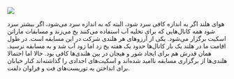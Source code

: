 <!-- 
.. title: پیاده‌روی در دلفت-عصر بیست و هفت می دوهزار و پانزده
.. slug: 2015-05-29-lopen-in-delft
.. date: 2015-05-29 20:14:54 UTC+02:00
.. tags: 
.. category: پیاده‌روی در دلفت
.. link: 
.. description: 
.. type: text
-->

<img src="http://googledrive.com/host/0B8OOfC6oWXEPZ1k0M0FjRGdvcWc" />

هوای هلند اگر به اندازه کافی سرد شود، البته که به اندازه سرد می‌شود، اگر بیشتر سرد شود همه کانال‌هایی که برای تخلیه آب استفاده می‌کنند یخ می‌زند و مسابقات ماراتن اسکیت برگزار می‌شود. یکی از آرزوهای هر هلندی شرکت در این مسابقه است. در طول اقامت ما در هلند یک بار کانال‌ها حدود یک هفته یخ زد اما زود آب شد و به مسابقه نرسید. همان قدرش هم برای ایجاد شور و هیجان در بین هلندی‌ها کافی بود. حالا اما احتمالا هلندی‌ها از برگزاری مسابقه ناامید شده‌اند و اسکیت‌های اجدادی را گذاشته‌اند کنار خیابان برای انداختن به توریست‌های فت و فراوان دلفت.